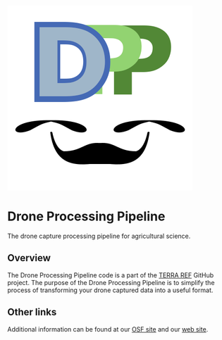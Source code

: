 ![](/resources/drone-pipeline.png)
# Drone Processing Pipeline

The drone capture processing pipeline for agricultural science.

## Overview

The Drone Processing Pipeline code is a part of the [TERRA REF](https://github.com/terraref/drone-pipeline/tree/master) GitHub project. 
The purpose of the Drone Processing Pipeline is to simplify the process of transforming your drone captured data into a useful format.

## Other links

Additional information can be found at our [OSF site](https://osf.io/xdkcy/) and our [web site](https://az-digitalag.github.io/Drone-Processing-Pipeline/).
